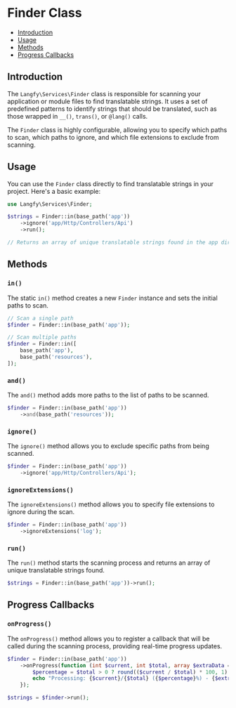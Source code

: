 # Finder Class

- [Introduction](#introduction)
- [Usage](#usage)
- [Methods](#methods)
- [Progress Callbacks](#progress-callbacks)

## Introduction

The `Langfy\Services\Finder` class is responsible for scanning your application or module files to find translatable strings. It uses a set of predefined patterns to identify strings that should be translated, such as those wrapped in `__()`, `trans()`, or `@lang()` calls.

The `Finder` class is highly configurable, allowing you to specify which paths to scan, which paths to ignore, and which file extensions to exclude from scanning.

## Usage

You can use the `Finder` class directly to find translatable strings in your project. Here's a basic example:

```php
use Langfy\Services\Finder;

$strings = Finder::in(base_path('app'))
    ->ignore('app/Http/Controllers/Api')
    ->run();

// Returns an array of unique translatable strings found in the app directory.
```

## Methods

### `in()`

The static `in()` method creates a new `Finder` instance and sets the initial paths to scan.

```php
// Scan a single path
$finder = Finder::in(base_path('app'));

// Scan multiple paths
$finder = Finder::in([
    base_path('app'),
    base_path('resources'),
]);
```

### `and()`

The `and()` method adds more paths to the list of paths to be scanned.

```php
$finder = Finder::in(base_path('app'))
    ->and(base_path('resources'));
```

### `ignore()`

The `ignore()` method allows you to exclude specific paths from being scanned.

```php
$finder = Finder::in(base_path('app'))
    ->ignore('app/Http/Controllers/Api');
```

### `ignoreExtensions()`

The `ignoreExtensions()` method allows you to specify file extensions to ignore during the scan.

```php
$finder = Finder::in(base_path('app'))
    ->ignoreExtensions('log');
```

### `run()`

The `run()` method starts the scanning process and returns an array of unique translatable strings found.

```php
$strings = Finder::in(base_path('app'))->run();
```

## Progress Callbacks

### `onProgress()`

The `onProgress()` method allows you to register a callback that will be called during the scanning process, providing real-time progress updates.

```php
$finder = Finder::in(base_path('app'))
    ->onProgress(function (int $current, int $total, array $extraData = []) {
        $percentage = $total > 0 ? round(($current / $total) * 100, 1) : 0;
        echo "Processing: {$current}/{$total} ({$percentage}%) - {$extraData['file']}\n";
    });

$strings = $finder->run();
```